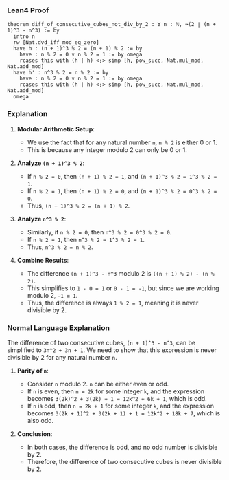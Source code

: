 ### Lean4 Proof
```lean4
theorem diff_of_consecutive_cubes_not_div_by_2 : ∀ n : ℕ, ¬(2 ∣ (n + 1)^3 - n^3) := by
  intro n
  rw [Nat.dvd_iff_mod_eq_zero]
  have h : (n + 1)^3 % 2 = (n + 1) % 2 := by
    have : n % 2 = 0 ∨ n % 2 = 1 := by omega
    rcases this with (h | h) <;> simp [h, pow_succ, Nat.mul_mod, Nat.add_mod]
  have h' : n^3 % 2 = n % 2 := by
    have : n % 2 = 0 ∨ n % 2 = 1 := by omega
    rcases this with (h | h) <;> simp [h, pow_succ, Nat.mul_mod, Nat.add_mod]
  omega
```
### Explanation
1. **Modular Arithmetic Setup**:
   - We use the fact that for any natural number `n`, `n % 2` is either 0 or 1.
   - This is because any integer modulo 2 can only be 0 or 1.

2. **Analyze `(n + 1)^3 % 2`**:
   - If `n % 2 = 0`, then `(n + 1) % 2 = 1`, and `(n + 1)^3 % 2 = 1^3 % 2 = 1`.
   - If `n % 2 = 1`, then `(n + 1) % 2 = 0`, and `(n + 1)^3 % 2 = 0^3 % 2 = 0`.
   - Thus, `(n + 1)^3 % 2 = (n + 1) % 2`.

3. **Analyze `n^3 % 2`**:
   - Similarly, if `n % 2 = 0`, then `n^3 % 2 = 0^3 % 2 = 0`.
   - If `n % 2 = 1`, then `n^3 % 2 = 1^3 % 2 = 1`.
   - Thus, `n^3 % 2 = n % 2`.

4. **Combine Results**:
   - The difference `(n + 1)^3 - n^3` modulo 2 is `((n + 1) % 2) - (n % 2)`.
   - This simplifies to `1 - 0 = 1` or `0 - 1 = -1`, but since we are working modulo 2, `-1 ≡ 1`.
   - Thus, the difference is always `1 % 2 = 1`, meaning it is never divisible by 2.

### Normal Language Explanation
The difference of two consecutive cubes, `(n + 1)^3 - n^3`, can be simplified to `3n^2 + 3n + 1`. We need to show that this expression is never divisible by 2 for any natural number `n`.

1. **Parity of `n`**:
   - Consider `n` modulo 2. `n` can be either even or odd.
   - If `n` is even, then `n = 2k` for some integer `k`, and the expression becomes `3(2k)^2 + 3(2k) + 1 = 12k^2 + 6k + 1`, which is odd.
   - If `n` is odd, then `n = 2k + 1` for some integer `k`, and the expression becomes `3(2k + 1)^2 + 3(2k + 1) + 1 = 12k^2 + 18k + 7`, which is also odd.

2. **Conclusion**:
   - In both cases, the difference is odd, and no odd number is divisible by 2.
   - Therefore, the difference of two consecutive cubes is never divisible by 2.